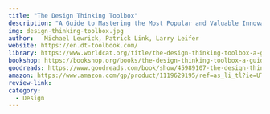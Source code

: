 ```yaml
---
title: "The Design Thinking Toolbox"
description: "A Guide to Mastering the Most Popular and Valuable Innovation Methods"
img: design-thinking-toolbox.jpg
author:   Michael Lewrick, Patrick Link, Larry Leifer
website: https://en.dt-toolbook.com/
library: https://www.worldcat.org/title/the-design-thinking-toolbox-a-guide-to-mastering-the-most-popular-and-valuable-innovation-methods/oclc/1267921704?loc=
bookshop: https://bookshop.org/books/the-design-thinking-toolbox-a-guide-to-mastering-the-most-popular-and-valuable-innovation-methods/9781119629191
goodreads: https://www.goodreads.com/book/show/45989107-the-design-thinking-toolbox
amazon: https://www.amazon.com/gp/product/1119629195/ref=as_li_tl?ie=UTF8&tag=govfresh-20&camp=1789&creative=9325&linkCode=as2&creativeASIN=1119629195&linkId=f35ea4a37e9f002285afbe1caf38348a
review-link: 
category:
  - Design
---
```


